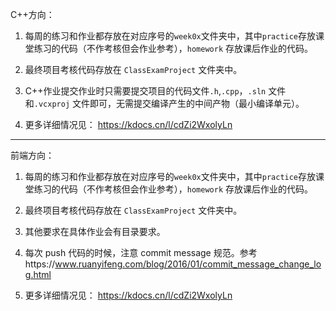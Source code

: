 C++方向：

1. 每周的练习和作业都存放在对应序号的`week0x`文件夹中，其中`practice`存放课堂练习的代码（不作考核但会作业参考），`homework` 存放课后作业的代码。

2. 最终项目考核代码存放在 `ClassExamProject` 文件夹中。

3. C++作业提交作业时只需要提交项目的代码文件`.h`,`.cpp`，`.sln` 文件和`.vcxproj` 文件即可，无需提交编译产生的中间产物（最小编译单元）。

4. 更多详细情况见： https://kdocs.cn/l/cdZi2WxolyLn

----------------------------------------------------------------------
前端方向：

1. 每周的练习和作业都存放在对应序号的`week0x`文件夹中，其中`practice`存放课堂练习的代码（不作考核但会作业参考），`homework` 存放课后作业的代码。

2. 最终项目考核代码存放在 `ClassExamProject` 文件夹中。

3. 其他要求在具体作业会有目录要求。

4. 每次 push 代码的时候，注意 commit message 规范。参考https://www.ruanyifeng.com/blog/2016/01/commit_message_change_log.html

5. 更多详细情况见： https://kdocs.cn/l/cdZi2WxolyLn